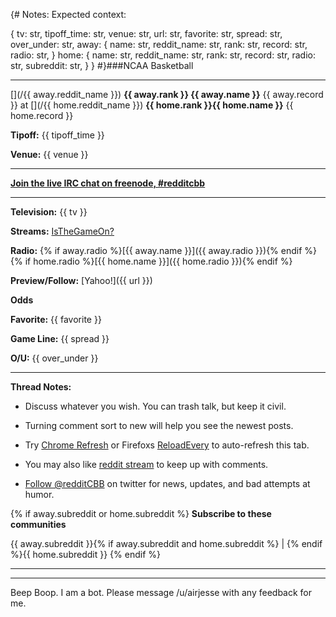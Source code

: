 {#
 Notes:
 Expected context:

 { tv: str,
   tipoff_time: str,
   venue: str,
   url: str,
   favorite: str,
   spread: str,
   over_under: str,
   away: {
       name: str,
       reddit_name: str,
       rank: str,
       record: str,
       radio: str,
   }
   home: {
       name: str,
       reddit_name: str,
       rank: str,
       record: str,
       radio: str,
       subreddit: str,
   }
 }
 #}###NCAA Basketball

---
[](/{{ away.reddit_name }}) **{{ away.rank }} {{ away.name }}** {{ away.record }} at [](/{{ home.reddit_name }}) **{{ home.rank }}{{ home.name }}** {{ home.record }}

**Tipoff:** {{ tipoff_time }}

**Venue:** {{ venue }}

-----------------------------------------------------------------

**[Join the live IRC chat on freenode, #redditcbb](http://webchat.freenode.net/?channels=#redditcbb)**

-----------------------------------------------------------------

**Television:** 
{{ tv }}

**Streams:** 
[IsTheGameOn?](http://isthegameon.com/basketball.php)

**Radio:**
{% if away.radio %}[{{ away.name }}]({{ away.radio }}){% endif %}
{% if home.radio %}[{{ home.name }}]({{ home.radio }}){% endif %}

**Preview/Follow:**
[Yahoo!]({{ url }})

**Odds**

**Favorite:** {{ favorite }}

**Game Line:** {{ spread }}

**O/U:** {{ over_under }}

-----------------------------------------------------------------

**Thread Notes:**   

- Discuss whatever you wish. You can trash talk, but keep it civil.

- Turning comment sort to new will help you see the newest posts. 

- Try [Chrome Refresh](https://chrome.google.com/extensions/detail/aifhnlnghddfdaccgbbpbhjfkmncekmn) or Firefoxs [ReloadEvery](https://addons.mozilla.org/en-US/firefox/addon/115/) to auto-refresh this tab.

- You may also like [reddit stream](http://www.reddit.com/r/CFB/comments/wn9uj/lets_discuss_game_threads_come_fall/c5esw1u) to keep up with comments. 

- [Follow @redditCBB](https://twitter.com/redditCBB) on twitter for news, updates, and bad attempts at humor.

{% if away.subreddit or home.subreddit %}
**Subscribe to these communities**

{{ away.subreddit }}{% if away.subreddit and home.subreddit %} | {% endif %}{{ home.subreddit }}
{% endif %}

-----------------------------------------------------------------

----------------------------------------------------------------- 

Beep Boop. I am a bot. Please message /u/airjesse with any feedback for me.